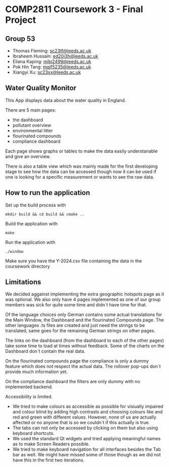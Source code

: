 # COMP2811 Coursework 3 - Final Project

## Group 53

- Thomas Fleming: sc23tf@leeds.ac.uk
- Ibraheem Hussain: ed20i3h@leeds.ac.uk
- Eliana Kaping: mjbj2499@leeds.ac.uk
- Pok Hin Tang: mqjf5235@leeds.ac.uk
- Xiangyi Xu: sc23xx@leeds.ac.uk

## Water Quality Monitor
This App displays data about the water quality in England.

There are 5 main pages:
- the dashboard
- pollutant overview
- environmental litter
- flourinated compounds
- compliance dashboard

Each page shows graphs or tables to make the data easily understanable and give an overview.

There is also a table view which was mainly made for the first developing stage to see how the data can be accessed though now it can be used if one is looking for a specific measurement or wants to see the raw data.

## How to run the application

Set up the build process with

    mkdir build && cd build && cmake ..

Build the application with

    make 

Run the application with

    ./window

Make sure you have the Y-2024.csv file containing the data in the coursework directory

## Limitations

We decided aggainst implementing the extra geographic hotspots page as it was optional. We also only have 4 pages implemented as one of our group members was sick for quite some time and didn´t have time for that.

Of the language choices only German contains some actual translations for the Main Window, the Dashboard and the flourinated Compounds page. The other languages .ts files are created and just need the strings to be translated, same goes for the remaining German strings on other pages.

The links on the dashboard (from the dashboard to each of the other pages) take some time to load at times without feedback. Some of the charts on the Dashboard don´t contain the real data.

On the flourinated compounds page the compliance is only a dummy feature which does not respect the actual data. The rollover pop-ups don´t provide much information yet.

On the compliance dashboard the filters are only dummy with no implemented backend.

Accessibility is limited. 
- We tried to make colours as accessible as possible for visiually impaired and colour blind by adding high contrasts and choosing colours like and red and green with different values. However, none of us are actually affected or no anyone that is so we couldn´t if this actually is true.
- The tabs can not only be accessed by clicking on them but also using keyboard shortcuts.
- We used the standard Qt widgets and tried applying meaningful names as to make Screen Readers possible.
- We tried to make keyboard navigation for all interfaces besides the Tab bar as well. We might have missed some of those though as we did not have this in the first two iterations. 
